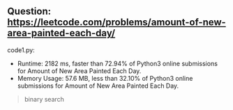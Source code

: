 ## Question: https://leetcode.com/problems/amount-of-new-area-painted-each-day/

code1.py:
* Runtime: 2182 ms, faster than 72.94% of Python3 online submissions for Amount of New Area Painted Each Day.
* Memory Usage: 57.6 MB, less than 32.10% of Python3 online submissions for Amount of New Area Painted Each Day.
> binary search